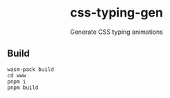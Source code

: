 <h1 align="center">css-typing-gen</h1>
<p align="center">Generate CSS typing animations</p>

## Build
```
wasm-pack build
cd www
pnpm i
pnpm build
```
